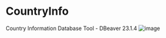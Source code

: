 # CountryInfo
Country Information
Database Tool - DBeaver 23.1.4
![image](https://github.com/zoeleve/CountryInfo/assets/34317453/07281ee9-9bf6-4cb3-825a-d9d3c599e3ad)
